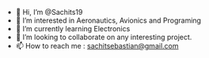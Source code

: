 - 👋 Hi, I’m @Sachits19
- 👀 I’m interested in Aeronautics, Avionics and Programing
- 🌱 I’m currently learning Electronics 
- 💞️ I’m looking to collaborate on any interesting project.
- 📫 How to reach me : sachitsebastian@gmail.com

<!---
Sachits19/Sachits19 is a ✨ special ✨ repository because its `README.md` (this file) appears on your GitHub profile.
You can click the Preview link to take a look at your changes.
--->
